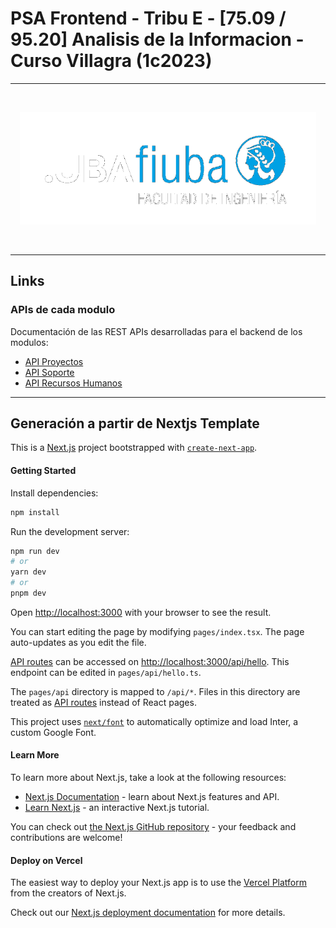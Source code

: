 # PSA Frontend - Tribu E - [75.09 / 95.20] Analisis de la Informacion - Curso Villagra (1c2023)

---

<br>
<p align="center">
  <img src="https://raw.githubusercontent.com/MiguelV5/MiguelV5/main/misc/logofiubatransparent_partialwhite.png" height="180"/>
</p>
<br>

---

## Links

### APIs de cada modulo

Documentación de las REST APIs desarrolladas para el backend de los modulos:

- [API Proyectos](https://api-proyectos.onrender.com/swagger-ui/index.html)
- [API Soporte](apisoporte.onrender.com/docs)
- [API Recursos Humanos](rrhh-squad6-1c2023.onrender.com/docs)


---

## Generación a partir de Nextjs Template

This is a [Next.js](https://nextjs.org/) project bootstrapped with [`create-next-app`](https://github.com/vercel/next.js/tree/canary/packages/create-next-app).

#### Getting Started

Install dependencies:
```bash
npm install
```

Run the development server:
```bash
npm run dev
# or
yarn dev
# or
pnpm dev
```

Open [http://localhost:3000](http://localhost:3000) with your browser to see the result.

You can start editing the page by modifying `pages/index.tsx`. The page auto-updates as you edit the file.

[API routes](https://nextjs.org/docs/api-routes/introduction) can be accessed on [http://localhost:3000/api/hello](http://localhost:3000/api/hello). This endpoint can be edited in `pages/api/hello.ts`.

The `pages/api` directory is mapped to `/api/*`. Files in this directory are treated as [API routes](https://nextjs.org/docs/api-routes/introduction) instead of React pages.

This project uses [`next/font`](https://nextjs.org/docs/basic-features/font-optimization) to automatically optimize and load Inter, a custom Google Font.

#### Learn More

To learn more about Next.js, take a look at the following resources:

- [Next.js Documentation](https://nextjs.org/docs) - learn about Next.js features and API.
- [Learn Next.js](https://nextjs.org/learn) - an interactive Next.js tutorial.

You can check out [the Next.js GitHub repository](https://github.com/vercel/next.js/) - your feedback and contributions are welcome!

#### Deploy on Vercel

The easiest way to deploy your Next.js app is to use the [Vercel Platform](https://vercel.com/new?utm_medium=default-template&filter=next.js&utm_source=create-next-app&utm_campaign=create-next-app-readme) from the creators of Next.js.

Check out our [Next.js deployment documentation](https://nextjs.org/docs/deployment) for more details.

